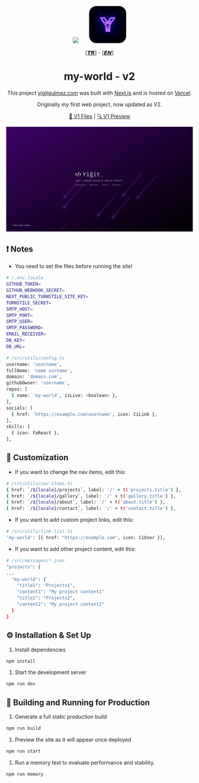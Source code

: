 <div align="center">
  <img src="https://assets.vercel.com/image/upload/v1662130559/nextjs/Icon_dark_background.png" width="100" />
  <span>&nbsp;&nbsp;&nbsp;&nbsp;&nbsp;</span>
  <img src="./public/favicon.png" width="100" />
</div>

<p align="center">
  <a href="./README.tr.md">[𝙏𝙍]</a> - <a href="./README.md">[𝙀𝙉]</a>
</p>

<h1 align="center">
  my-world - v2
</h1>

<p align="center">
  This project <a href="https://yigitgulmez.com" target="_blank">yigitgulmez.com</a> was built with <a href="https://www.nextjs.org/" target="_blank">Next.js</a> and is hosted on <a href="https://www.vercel.com/" target="_blank">Vercel</a>.
</p>
<p align="center">
  Originally my first web project, now updated as V2.
</p>

<p align="center">
  <a href="https://github.com/yigitgulmez/my-world/releases/tag/v1" target="_blank">🔗 V1 Files</a> |
  <a href="https://my-world-hh1pwsiy3-yigitgulmez-projects.vercel.app" target="_blank">🔍 V1 Preview</a>
</p>

![image](./images/myworld0.png)

## ❗ Notes

- You need to set the files before running the site!

```sh
# /.env.locale
GITHUB_TOKEN=
GITHUB_WEBHOOK_SECRET=
NEXT_PUBLIC_TURNSTILE_SITE_KEY=
TURNSTILE_SECRET=
SMTP_HOST=
SMTP_PORT=
SMTP_USER=
SMTP_PASSWORD=
EMAIL_RECEIVER=
DB_KEY=
DB_URL=
```

```sh
# /src/utils/config.ts
username: 'username',
fullName: 'name surname',
domain: 'domain.com',
githubOwner: 'username',
repos: [
  { name: 'my-world', isLive: <boolean> },
],
socials: [
  { href: 'https://example.com/username', icon: CiLink },
],
skills: [
  { icon: FaReact },
],
```

## 🧩 Customization

- If you want to change the nav items, edit this:

```sh
# /src/utils/nav-items.ts
{ href: `/${locale}/projects`, label: '/' + t('projects.title') },
{ href: `/${locale}/gallery`, label: '/' + t('gallery.title') },
{ href: `/${locale}/about`, label: '/' + t('about.title') },
{ href: `/${locale}/contact`, label: '/' + t('contact.title') },
```

- If you want to add custom project links, edit this:

```sh
# /src/utils/link-list.ts
'my-world': [{ href: "https://example.com", icon: CiUser }],
```

- If you want to add other project content, edit this:

```sh
# /src/messages/*.json
"projects": {
...
  "my-world": {
    "title1": "Projects1",
    "content1": "My project content1"
    "title2": "Projects2",
    "content2": "My project content2"
  }
}
```

## ⚙️ Installation & Set Up

1. Install dependencies

```sh
npm install
```

1. Start the development server

```sh
npm run dev
```

## 🚀 Building and Running for Production

1. Generate a full static production build

```sh
npm run build
```

1. Preview the site as it will appear once deployed

```sh
npm run start
```

1. Run a memory test to evaluate performance and stability.

```sh
npm run memory
```
